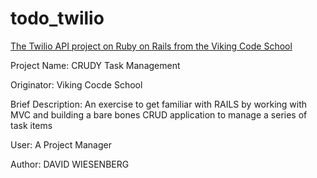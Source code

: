 # todo_twilio

[The Twilio API project on Ruby on Rails from the Viking Code School](http://www.vikingcodeschool.com)

Project Name: CRUDY Task Management 

Originator: Viking Cocde School

Brief Description: An exercise to get familiar with RAILS by working with MVC and building a bare bones CRUD application to manage a series of task items

User: A Project Manager 

Author: DAVID WIESENBERG
